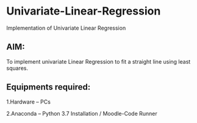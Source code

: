 # Univariate-Linear-Regression
Implementation of Univariate Linear Regression
## AIM:
To implement univariate Linear Regression to fit a straight line using least squares.
## Equipments required:
1.Hardware – PCs

2.Anaconda – Python 3.7 Installation / Moodle-Code Runner

